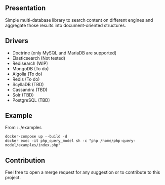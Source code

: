 Presentation
------------
Simple multi-database library to search content on different engines and aggregate those results into document-oriented structures.

Drivers
-------
* Doctrine (only MySQL and MariaDB are supported)
* Elasticsearch (Not tested)
* Redisearch (WIP)
* MongoDB (To do)
* Algolia (To do)
* Redis (To do)
* ScyllaDB (TBD)
* Cassandra (TBD)
* Solr (TBD)
* PostgreSQL (TBD)

Example
-------

From : ./examples

```
docker-compose up --build -d
docker exec -it php_query_model sh -c "php /home/php-query-model/examples/index.php"
```

Contribution
------------
Feel free to open a merge request for any suggestion or to contribute to this project.

